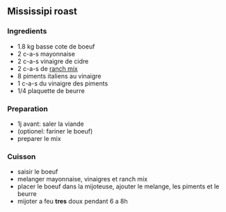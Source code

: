 ## Mississipi roast

### Ingredients

- 1.8 kg basse cote de boeuf
- 2 c-a-s mayonnaise
- 2 c-a-s vinaigre de cidre
- 2 c-a-s de [ranch mix](./ranch_seasoning_mix.md)
- 8 piments italiens au vinaigre
- 1 c-a-s du vinaigre des piments
- 1/4 plaquette de beurre


### Preparation

- 1j avant: saler la viande
- (optionel: fariner le boeuf)
- preparer le mix

### Cuisson

- saisir le boeuf
- melanger mayonnaise, vinaigres et ranch mix
- placer le boeuf dans la mijoteuse, ajouter le melange, les piments et le beurre
- mijoter a feu **tres** doux pendant 6 a 8h
